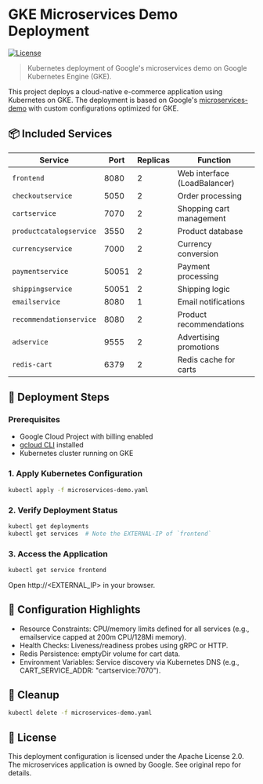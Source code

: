 # GKE Microservices Demo Deployment  
[![License](https://img.shields.io/badge/license-Apache--2.0-blue.svg)](LICENSE)  
> Kubernetes deployment of Google's microservices demo on Google Kubernetes Engine (GKE).

This project deploys a cloud-native e-commerce application using Kubernetes on GKE. The deployment is based on Google's [microservices-demo](https://github.com/GoogleCloudPlatform/microservices-demo) with custom configurations optimized for GKE.

## 📦 Included Services
| Service                  | Port  | Replicas | Function                         |
|--------------------------|-------|----------|----------------------------------|
| `frontend`               | 8080  | 2        | Web interface (LoadBalancer)     |
| `checkoutservice`        | 5050  | 2        | Order processing                 |
| `cartservice`            | 7070  | 2        | Shopping cart management         |
| `productcatalogservice`  | 3550  | 2        | Product database                 |
| `currencyservice`        | 7000  | 2        | Currency conversion              |
| `paymentservice`         | 50051 | 2        | Payment processing               |
| `shippingservice`        | 50051 | 2        | Shipping logic                   |
| `emailservice`           | 8080  | 1        | Email notifications              |
| `recommendationservice`  | 8080  | 2        | Product recommendations          |
| `adservice`              | 9555  | 2        | Advertising promotions           |
| `redis-cart`             | 6379  | 2        | Redis cache for carts            |

## 🚀 Deployment Steps
### Prerequisites
- Google Cloud Project with billing enabled
- [gcloud CLI](https://cloud.google.com/sdk/docs/install) installed
- Kubernetes cluster running on GKE

### 1. Apply Kubernetes Configuration
```bash
kubectl apply -f microservices-demo.yaml
```
### 2. Verify Deployment Status
```bash
kubectl get deployments
kubectl get services  # Note the EXTERNAL-IP of `frontend`
```
### 3. Access the Application
```bash
kubectl get service frontend
```
Open http://<EXTERNAL_IP> in your browser.

## 🔧 Configuration Highlights
* Resource Constraints: CPU/memory limits defined for all services (e.g., emailservice capped at 200m CPU/128Mi memory).
* Health Checks: Liveness/readiness probes using gRPC or HTTP.
* Redis Persistence: emptyDir volume for cart data.
* Environment Variables: Service discovery via Kubernetes DNS (e.g., CART_SERVICE_ADDR: "cartservice:7070").
## 🧹 Cleanup
```bash
kubectl delete -f microservices-demo.yaml
```
## 📜 License
This deployment configuration is licensed under the Apache License 2.0.
The microservices application is owned by Google. See original repo for details.
  
